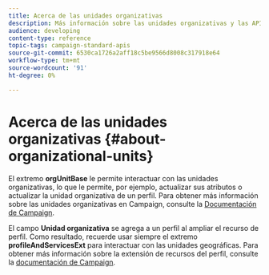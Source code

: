 ```yaml
---
title: Acerca de las unidades organizativas
description: Más información sobre las unidades organizativas y las API.
audience: developing
content-type: reference
topic-tags: campaign-standard-apis
source-git-commit: 6530ca1726a2aff18c5be9566d8008c317918e64
workflow-type: tm+mt
source-wordcount: '91'
ht-degree: 0%

---
```



# Acerca de las unidades organizativas {#about-organizational-units}

El extremo **orgUnitBase** le permite interactuar con las unidades organizativas, lo que le permite, por ejemplo, actualizar sus atributos o actualizar la unidad organizativa de un perfil. Para obtener más información sobre las unidades organizativas en Campaign, consulte la [Documentación de Campaign](https://experienceleague.adobe.com/docs/campaign-standard/using/administrating/users-and-security/organizational-units.html?lang=es#administrating).

El campo **Unidad organizativa** se agrega a un perfil al ampliar el recurso de perfil. Como resultado, recuerde usar siempre el extremo **profileAndServicesExt** para interactuar con las unidades geográficas. Para obtener más información sobre la extensión de recursos del perfil, consulte la [documentación de Campaign](https://experienceleague.adobe.com/docs/campaign-standard/using/administrating/users-and-security/organizational-units.html?lang=es#partitioning-profiles).
